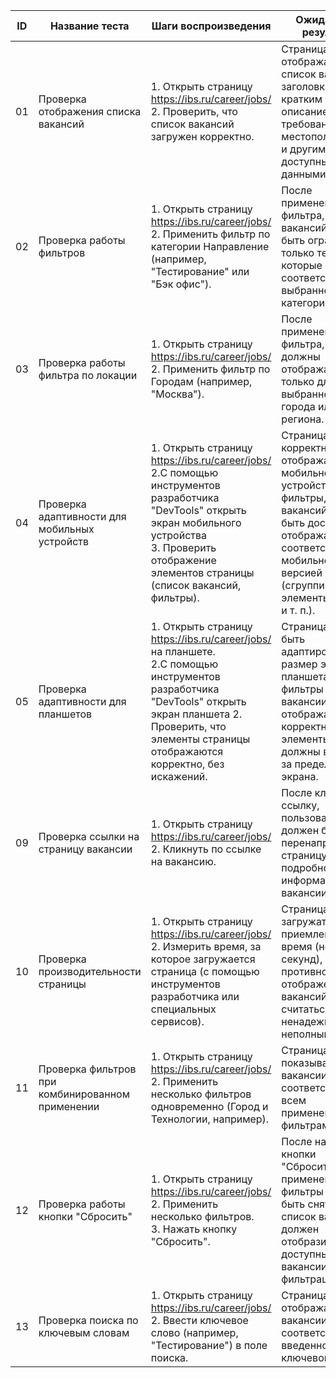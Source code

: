 | **ID**  | **Название теста**                              | **Шаги воспроизведения**                                                                                                                                                               | **Ожидаемый результат**                                                                                                                                                                                                                                                                             |
|---------|-------------------------------------------------|---------------------------------------------------------------------------------------------------------------------------------------------------------------------------------------|-------------------------------------------------------------------------------------------------------------------------------------------------------------------------------------------------------------------------------------------------------------------------------------------------|
|  01    | Проверка отображения списка вакансий            | 1. Открыть страницу https://ibs.ru/career/jobs/ <br> 2. Проверить, что список вакансий загружен корректно.                                                                             | Страница отображает список вакансий с заголовками, кратким описанием, требованиями, местоположением и другими доступными данными.                                                                                                                                                                 |
|  02    | Проверка работы фильтров          | 1. Открыть страницу https://ibs.ru/career/jobs/ <br> 2. Применить фильтр по категории Направление (например, "Тестирование" или "Бэк офис").                                                           | После применения фильтра, список вакансий должен быть ограничен только теми, которые соответствуют выбранной категории.                                                                                                                                                                        |
|  03    | Проверка работы фильтра по локации            | 1. Открыть страницу https://ibs.ru/career/jobs/ <br> 2. Применить фильтр по Городам (например, "Москва").                                                                               | После применения фильтра, вакансии должны отображаться только для выбранного города или региона.                                                                                                                                                                                                                                                                                            
|  04    | Проверка адаптивности для мобильных устройств  | 1. Открыть страницу https://ibs.ru/career/jobs/<br> 2.С помощью инструментов разработчика "DevTools" открыть экран мобильного устройства <br> 3. Проверить отображение элементов страницы (список вакансий, фильтры).                            | Страница должна корректно отображаться на мобильном устройстве: меню, фильтры, список вакансий должны быть доступны и отображаться в соответствии с мобильной версией (сгруппированные элементы, кнопки и т. п.).                                                                                 |
|  05    | Проверка адаптивности для планшетов            | 1. Открыть страницу https://ibs.ru/career/jobs/ на планшете. <br> 2.С помощью инструментов разработчика "DevTools" открыть экран планшета 2. Проверить, что элементы страницы отображаются корректно, без искажений.                                             | Страница должна быть адаптирована под размер экрана планшета: меню, фильтры и вакансии должны отображаться корректно, элементы не должны выходить за пределы экрана.
|  09    | Проверка ссылки на страницу вакансии           | 1. Открыть страницу https://ibs.ru/career/jobs/ <br> 2. Кликнуть по ссылке на вакансию.                                                                                                | После клика на ссылку, пользователь должен быть перенаправлен на страницу с подробной информацией о вакансии.                                                                                                                                                                                     |
|  10    | Проверка производительности страницы           | 1. Открыть страницу https://ibs.ru/career/jobs/ <br> 2. Измерить время, за которое загружается страница (с помощью инструментов разработчика или специальных сервисов).                  | Страница должна загружаться за приемлемое время (не более 3 секунд), в противном случае отображение вакансий будет считаться ненадежным или неполным.                                                                                                                                               |
|  11    | Проверка фильтров при комбинированном применении| 1. Открыть страницу https://ibs.ru/career/jobs/ <br> 2. Применить несколько фильтров одновременно (Город и Технологии, например).                                                       | Страница должна показывать вакансии, которые соответствуют всем примененным фильтрам.                                                                                                                                                                                                            |
|  12    | Проверка работы кнопки "Сбросить"      | 1. Открыть страницу https://ibs.ru/career/jobs/ <br> 2. Применить несколько фильтров. <br> 3. Нажать кнопку "Сбросить".                                                           | После нажатия кнопки "Сбросить", все примененные фильтры должны быть сняты, и список вакансий должен отобразить все доступные вакансии без фильтрации.  
|  13	  | Проверка поиска по ключевым словам	   | 1. Открыть страницу https://ibs.ru/career/jobs/<br> 2. Ввести ключевое слово (например, "Тестирование") в поле поиска.                                                                  | Страница должна отображать вакансии, соответствующие введенному ключевому слову. |
